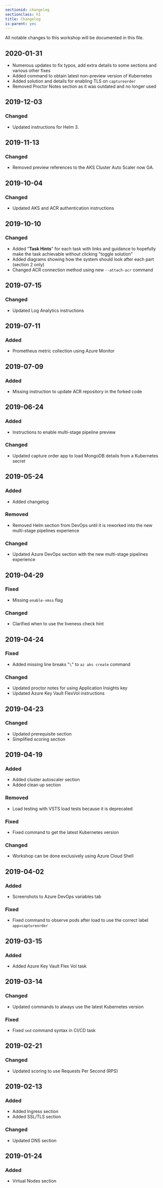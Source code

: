 ```yaml
---
sectionid: changelog
sectionclass: h1
title: Changelog
is-parent: yes
---
```


All notable changes to this workshop will be documented in this file.

## 2020-01-31

- Numerous updates to fix typos, add extra details to some sections and various other fixes
- Added command to obtain latest non-preview version of Kubernetes
- Added solution and details for enabling TLS on `captureorder`
- Removed Proctor Notes section as it was outdated and no longer used

## 2019-12-03

### Changed

- Updated instructions for Helm 3.

## 2019-11-13

### Changed

- Removed preview references to the AKS Cluster Auto Scaler now GA.

## 2019-10-04

### Changed

- Updated AKS and ACR authentication instructions

## 2019-10-10

### Changed

- Added "**Task Hints**" for each task with links and guidance to hopefully make the task achievable without clicking "toggle solution"
- Added diagrams showing how the system should look after each part (section 2 only)
- Changed ACR connection method using new `--attach-acr` command

## 2019-07-15

### Changed

- Updated Log Analytics instructions

## 2019-07-11

### Added

- Prometheus metric collection using Azure Monitor

## 2019-07-09

### Added

- Missing instruction to update ACR repository in the forked code

## 2019-06-24

### Added

- Instructions to enable multi-stage pipeline preview

### Changed

- Updated capture order app to load MongoDB details from a Kubernetes secret

## 2019-05-24

### Added

- Added changelog

### Removed

- Removed Helm section from DevOps until it is reworked into the new multi-stage pipelines experience

### Changed

- Updated Azure DevOps section with the new multi-stage pipelines experience
 
## 2019-04-29

### Fixed

- Missing `enable-vmss` flag

### Changed

- Clarified when to use the liveness check hint

## 2019-04-24

### Fixed

- Added missing line breaks "`\`" to `az aks create` command

### Changed

- Updated proctor notes for using Application Insights key
- Updated Azure Key Vault FlexVol instructions

## 2019-04-23

### Changed

- Updated prerequisite section
- Simplified scoring section

## 2019-04-19

### Added

- Added cluster autoscaler section
- Added clean up section

### Removed

- Load testing with VSTS load tests because it is deprecated

### Fixed

- Fixed command to get the latest Kubernetes version

### Changed

- Workshop can be done exclusively using Azure Cloud Shell

## 2019-04-02

### Added

- Screenshots to Azure DevOps variables tab

### Fixed

- Fixed command to observe pods after load to use the correct label `app=captureorder`

## 2019-03-15

### Added

- Added Azure Key Vault Flex Vol task

## 2019-03-14

### Changed

- Updated commands to always use the latest Kubernetes version

### Fixed

- Fixed `sed` command syntax in CI/CD task

## 2019-02-21

### Changed

- Updated scoring to use Requests Per Second (RPS)

## 2019-02-13

### Added

- Added Ingress section
- Added SSL/TLS section

### Changed

- Updated DNS section

## 2019-01-24

### Added

- Virtual Nodes section
